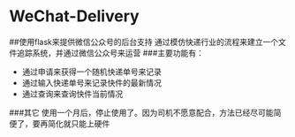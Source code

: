 # WeChat-Delivery
##使用flask来提供微信公众号的后台支持
通过模仿快递行业的流程来建立一个文件追踪系统，并通过微信公众号来运营
###主要功能有：
- 通过申请来获得一个随机快递单号来记录
- 通过输入快递单号来记录快件的最新情况
- 通过查询来查询快件当前情况

###其它
使用一个月后，停止使用了。因为司机不愿意配合，方法已经尽可能简便了，要再简化就只能上硬件
